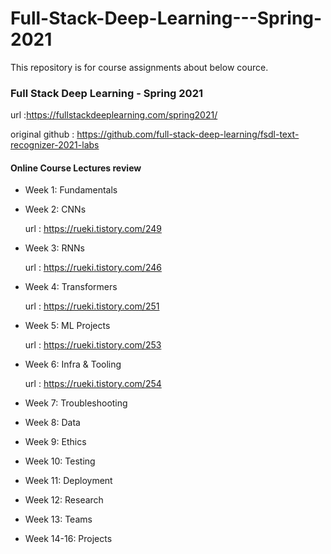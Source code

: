 # Full-Stack-Deep-Learning---Spring-2021

This repository is for course assignments about below cource.

### Full Stack Deep Learning - Spring 2021
url :https://fullstackdeeplearning.com/spring2021/

original github : https://github.com/full-stack-deep-learning/fsdl-text-recognizer-2021-labs

#### Online Course Lectures review

* Week 1: Fundamentals

* Week 2: CNNs
  
  url : https://rueki.tistory.com/249
  
* Week 3: RNNs
  
  url : https://rueki.tistory.com/246

* Week 4: Transformers

  url : https://rueki.tistory.com/251

* Week 5: ML Projects

  url : https://rueki.tistory.com/253

* Week 6: Infra & Tooling

  url : https://rueki.tistory.com/254

* Week 7: Troubleshooting

* Week 8: Data

* Week 9: Ethics

* Week 10: Testing

* Week 11: Deployment

* Week 12: Research

* Week 13: Teams

* Week 14-16: Projects
